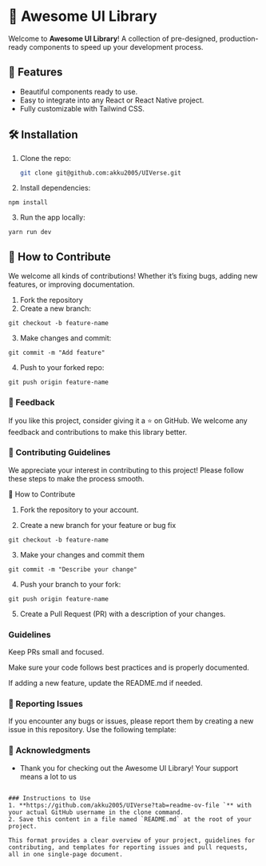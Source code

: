 # 🚀 Awesome UI Library

Welcome to **Awesome UI Library**! A collection of pre-designed, production-ready components to speed up your development process.

## 🌟 Features

- Beautiful components ready to use.
- Easy to integrate into any React or React Native project.
- Fully customizable with Tailwind CSS.

## 🛠️ Installation

1. Clone the repo:

   ```bash
   git clone git@github.com:akku2005/UIVerse.git

   ```

2. Install dependencies:

```
npm install
```

3. Run the app locally:

```
yarn run dev
```

## 🎯 How to Contribute

We welcome all kinds of contributions! Whether it’s fixing bugs, adding new features, or improving documentation.

1. Fork the repository
2. Create a new branch:

```
git checkout -b feature-name
```

3. Make changes and commit:

```
git commit -m "Add feature"
```

4. Push to your forked repo:

```
git push origin feature-name
```

### 💬 Feedback

If you like this project, consider giving it a ⭐ on GitHub. We welcome any feedback and contributions to make this library better.

### 📝 Contributing Guidelines

We appreciate your interest in contributing to this project! Please follow these steps to make the process smooth.

🚀 How to Contribute

1. Fork the repository to your account.

2. Create a new branch for your feature or bug fix

```
git checkout -b feature-name
```

3. Make your changes and commit them

```
git commit -m "Describe your change"
```

4. Push your branch to your fork:

```
git push origin feature-name
```

5. Create a Pull Request (PR) with a description of your changes.

### Guidelines

Keep PRs small and focused.

Make sure your code follows best practices and is properly documented.

If adding a new feature, update the README.md if needed.

### 🐛 Reporting Issues

If you encounter any bugs or issues, please report them by creating a new issue in this repository. Use the following template:

### 🙏 Acknowledgments

- Thank you for checking out the Awesome UI Library! Your support means a lot to us

```

### Instructions to Use
1. **https://github.com/akku2005/UIVerse?tab=readme-ov-file `** with your actual GitHub username in the clone command.
2. Save this content in a file named `README.md` at the root of your project.

This format provides a clear overview of your project, guidelines for contributing, and templates for reporting issues and pull requests, all in one single-page document.
```
